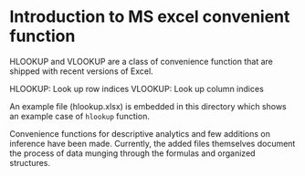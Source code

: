 # Introduction to MS excel convenient function

HLOOKUP and VLOOKUP are a class of convenience function that are shipped with recent versions of Excel.

HLOOKUP: Look up row indices
VLOOKUP: Look up column indices

An example file (hlookup.xlsx) is embedded in this directory which shows an example case of `hlookup` function.

Convenience functions for descriptive analytics and few additions on inference have been made. Currently, the added files themselves document the process of data munging through the formulas and organized structures.
